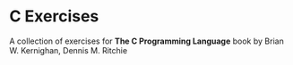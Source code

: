 # C Exercises
A collection of exercises for **The C Programming Language** book by Brian W. Kernighan, Dennis M. Ritchie
